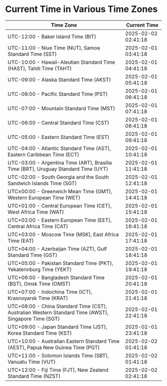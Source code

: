 # Current Time in Various Time Zones

| Time Zone | Current Time |
|-----------|--------------|
| UTC-12:00 - Baker Island Time (BIT) | 2025-02-02 02:41:18 |
| UTC-11:00 - Niue Time (NUT), Samoa Standard Time (SST) | 2025-02-01 03:41:18 |
| UTC-10:00 - Hawaii-Aleutian Standard Time (HAST), Tahiti Time (TAHT) | 2025-02-01 04:41:18 |
| UTC-09:00 - Alaska Standard Time (AKST) | 2025-02-01 05:41:18 |
| UTC-08:00 - Pacific Standard Time (PST) | 2025-02-01 06:41:18 |
| UTC-07:00 - Mountain Standard Time (MST) | 2025-02-01 07:41:18 |
| UTC-06:00 - Central Standard Time (CST) | 2025-02-01 08:41:18 |
| UTC-05:00 - Eastern Standard Time (EST) | 2025-02-01 09:41:18 |
| UTC-04:00 - Atlantic Standard Time (AST), Eastern Caribbean Time (ECT) | 2025-02-01 10:41:18 |
| UTC-03:00 - Argentina Time (ART), Brasília Time (BRT), Uruguay Standard Time (UYT) | 2025-02-01 11:41:18 |
| UTC-02:00 - South Georgia and the South Sandwich Islands Time (SGT) | 2025-02-01 12:41:18 |
| UTC±00:00 - Greenwich Mean Time (GMT), Western European Time (WET) | 2025-02-01 14:41:18 |
| UTC+01:00 - Central European Time (CET), West Africa Time (WAT) | 2025-02-01 15:41:18 |
| UTC+02:00 - Eastern European Time (EET), Central Africa Time (CAT) | 2025-02-01 16:41:18 |
| UTC+03:00 - Moscow Time (MSK), East Africa Time (EAT) | 2025-02-01 17:41:18 |
| UTC+04:00 - Azerbaijan Time (AZT), Gulf Standard Time (GST) | 2025-02-01 18:41:18 |
| UTC+05:00 - Pakistan Standard Time (PKT), Yekaterinburg Time (YEKT) | 2025-02-01 19:41:18 |
| UTC+06:00 - Bangladesh Standard Time (BST), Omsk Time (OMST) | 2025-02-01 20:41:18 |
| UTC+07:00 - Indochina Time (ICT), Krasnoyarsk Time (KRAT) | 2025-02-01 21:41:18 |
| UTC+08:00 - China Standard Time (CST), Australian Western Standard Time (AWST), Singapore Time (SGT) | 2025-02-01 22:41:18 |
| UTC+09:00 - Japan Standard Time (JST), Korea Standard Time (KST) | 2025-02-01 23:41:18 |
| UTC+10:00 - Australian Eastern Standard Time (AEST), Papua New Guinea Time (PGT) | 2025-02-02 01:41:18 |
| UTC+11:00 - Solomon Islands Time (SBT), Vanuatu Time (VUT) | 2025-02-02 01:41:18 |
| UTC+12:00 - Fiji Time (FJT), New Zealand Standard Time (NZST) | 2025-02-02 02:41:18 |
